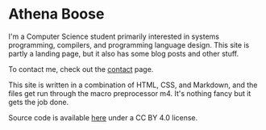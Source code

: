 # Athena Boose

I'm a Computer Science student primarily interested in systems programming,
compilers, and programming language design. This site is partly a landing page,
but it also has some blog posts and other stuff.

To contact me, check out the [contact](contact.html) page.

This site is written in a combination of HTML, CSS, and Markdown, and the
files get run through the macro preprocessor m4. It's nothing fancy but it
gets the job done.

Source code is available [here](https://github.com/chickenspaceprogram/athweb)
under a CC BY 4.0 license.

